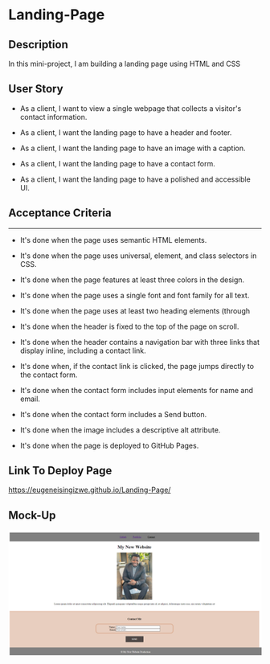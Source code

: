 # Landing-Page

## Description
In this mini-project, I am building a landing page using HTML and CSS


## User Story

- As a client, I want to view a single webpage that collects a visitor's contact information.


- As a client, I want the landing page to have a header and footer.


- As a client, I want the landing page to have an image with a caption.


- As a client, I want the landing page to have a contact form.


- As a client, I want the landing page to have a polished and accessible UI.


## Acceptance Criteria
---

- It's done when the page uses semantic HTML elements.


- It's done when the page uses universal, element, and class selectors in CSS.


- It's done when the page features at least three colors in the design.


- It's done when the page uses a single font and font family for all text.


- It's done when the page uses at least two heading elements (through 


 - It's done when the header is fixed to the top of the page on scroll.


- It's done when the header contains a navigation bar with three links that display inline, including a contact link.


- It's done when, if the contact link is clicked, the page jumps directly to the contact form.


- It's done when the contact form includes input elements for name and email.


- It's done when the contact form includes a Send button.


- It's done when the image includes a descriptive alt attribute.


- It's done when the page is deployed to GitHub Pages.

## Link To Deploy Page
https://eugeneisingizwe.github.io/Landing-Page/
## Mock-Up

![page-mock-up](./Assets/images/127.0.0.1_5500_main_index.html.png)